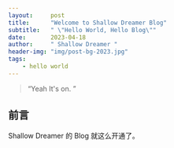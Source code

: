 ```yaml
---
layout:     post
title:      "Welcome to Shallow Dreamer Blog"
subtitle:   " \"Hello World, Hello Blog\""
date:       2023-04-18
author:     " Shallow Dreamer "
header-img: "img/post-bg-2023.jpg"
tags:
    - hello world
---
```


> “Yeah It's on. ”


## 前言

Shallow Dreamer 的 Blog 就这么开通了。
